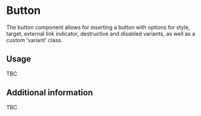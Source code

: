 # Button

The button component allows for inserting a button with options for style, target, external link indicator, destructive and disabled variants, as well as a custom 'variant' class.

## Usage

TBC

## Additional information

TBC
